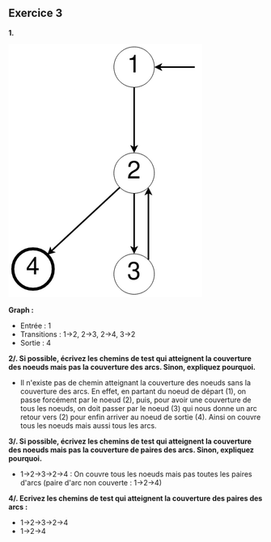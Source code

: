 ## Exercice 3

**1.**

![Exercice 3](ex3/graph.png)

**Graph :** 

- Entrée : 1
- Transitions : 1->2, 2->3, 2->4, 3->2
- Sortie : 4

**2/. Si possible, écrivez les chemins de test qui atteignent la couverture des noeuds mais pas la couverture des arcs. Sinon, expliquez pourquoi.**

- Il n'existe pas de chemin atteignant la couverture des noeuds sans la couverture des arcs. En effet, en partant du noeud de départ (1), on passe forcément par le noeud (2), puis, pour avoir une couverture de tous les noeuds, on doit passer par le noeud (3) qui nous donne un arc retour vers (2) pour enfin arriver au noeud de sortie (4). Ainsi on couvre tous les noeuds mais aussi tous les arcs.

**3/. Si possible, écrivez les chemins de test qui atteignent la couverture des noeuds mais pas la couverture de paires des arcs. Sinon, expliquez pourquoi.**

- 1->2->3->2->4 : On couvre tous les noeuds mais pas toutes les paires d'arcs (paire d'arc non couverte : 1->2->4)

**4/. Ecrivez les chemins de test qui atteignent la couverture des paires des arcs :**
- 1->2->3->2->4
- 1->2->4
